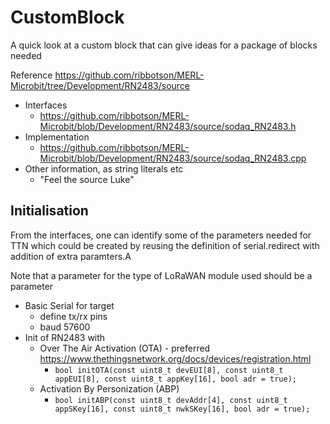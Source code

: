 # CustomBlock

A quick look at a custom block that can give ideas for a package of blocks needed

Reference <https://github.com/ribbotson/MERL-Microbit/tree/Development/RN2483/source>

* Interfaces
  * <https://github.com/ribbotson/MERL-Microbit/blob/Development/RN2483/source/sodaq_RN2483.h>
* Implementation
  * <https://github.com/ribbotson/MERL-Microbit/blob/Development/RN2483/source/sodaq_RN2483.cpp>
* Other information, as string literals etc
  * "Feel the source Luke"

## Initialisation

From the interfaces, one can identify some of the parameters needed for TTN which could be created by reusing the definition of serial.redirect with addition of extra paramters.A

Note that a parameter for the type of LoRaWAN module used should be a parameter

* Basic Serial for target
  * define tx/rx pins
  * baud 57600
* Init of RN2483 with
  * Over The Air Activation (OTA) - preferred <https://www.thethingsnetwork.org/docs/devices/registration.html> 
    * `bool initOTA(const uint8_t devEUI[8], const uint8_t appEUI[8], const uint8_t appKey[16], bool adr = true);`
  * Activation By Personization (ABP) 
    * `bool initABP(const uint8_t devAddr[4], const uint8_t appSKey[16], const uint8_t nwkSKey[16], bool adr = true);`


